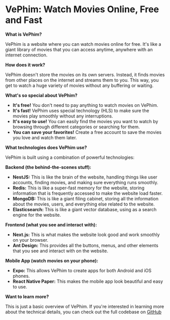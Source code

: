 # VePhim: Watch Movies Online, Free and Fast

**What is VePhim?**

VePhim is a website where you can watch movies online for free. It's like a giant library of movies that you can access anytime, anywhere with an internet connection.

**How does it work?**

VePhim doesn't store the movies on its own servers. Instead, it finds movies from other places on the internet and streams them to you. This way, you get to watch a huge variety of movies without any buffering or waiting.

**What's so special about VePhim?**

* **It's free!** You don't need to pay anything to watch movies on VePhim.
* **It's fast!** VePhim uses special technology (HLS) to make sure the movies play smoothly without any interruptions.
* **It's easy to use!** You can easily find the movies you want to watch by browsing through different categories or searching for them.
* **You can save your favorites!** Create a free account to save the movies you love and watch them later.

**What technologies does VePhim use?**

VePhim is built using a combination of powerful technologies:

**Backend (the behind-the-scenes stuff):**

* **NestJS:** This is like the brain of the website, handling things like user accounts, finding movies, and making sure everything runs smoothly.
* **Redis:** This is like a super-fast memory for the website, storing information that is frequently accessed to make the website load faster.
* **MongoDB:** This is like a giant filing cabinet, storing all the information about the movies, users, and everything else related to the website.
* **Elasticsearch:** This is like a giant vector database, using as a search engine for the website.

**Frontend (what you see and interact with):**

* **Next.js:** This is what makes the website look good and work smoothly on your browser.
* **Ant Design:** This provides all the buttons, menus, and other elements that you see and interact with on the website.

**Mobile App (watch movies on your phone):**

* **Expo:** This allows VePhim to create apps for both Android and iOS phones.
* **React Native Paper:** This makes the mobile app look beautiful and easy to use.

**Want to learn more?**

This is just a basic overview of VePhim. If you're interested in learning more about the technical details, you can check out the full codebase on [GitHub](https://github.com/lehuygiang28/vphim)
